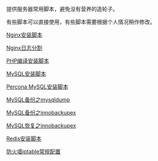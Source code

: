 提供服务器常用脚本，避免没有营养的造轮子。

有些脚本可以直接使用，有些脚本需要根据个人情况稍作修改。

[Nginx安装脚本](https://github.com/Gaoloog/ABC/blob/master/install_nginx.sh)

[Nginx日志分割](https://github.com/Gaoloog/ABC/blob/master/nginx_log_backup.sh)

[PHP编译安装脚本](https://github.com/Gaoloog/ABC/blob/master/install_php.sh)

[MySQL安装脚本](https://github.com/Gaoloog/ABC/blob/master/install_mysql.sh)

[Percona MySQL安装脚本](https://github.com/Gaoloog/ABC/blob/master/install_mysql_percona.sh)

[MySQL备份之mysqldump](https://github.com/Gaoloog/ABC/blob/master/mysql_backup_dump.sh)

[MySQL备份之innobackupex](https://github.com/Gaoloog/ABC/blob/master/mysql_backup_innobackupex.sh)

[MySQL恢复之innobackupex](https://github.com/Gaoloog/ABC/blob/master/mysql_restore_innobackupex.sh)

[Redis安装脚本](https://github.com/Gaoloog/ABC/blob/master/install_redis.sh)

[防火墙iptable常规配置](https://github.com/Gaoloog/ABC/blob/master/iptables.sh)


